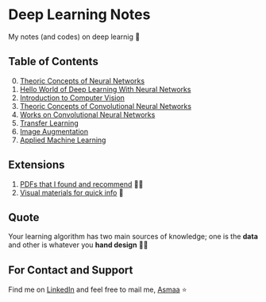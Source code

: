# Deep Learning Notes
My notes (and codes) on deep learnig :dizzy:

## Table of Contents
0. [Theoric Concepts of Neural Networks](./0-NNConcepts)
0. [Hello World of Deep Learning With Neural Networks](./1-HelloWorld)
0. [Introduction to Computer Vision](./2-Intro2ComputerVision)
0. [Theoric Concepts of Convolutional Neural Networks](./3-CNNConcepts)
0. [Works on Convolutional Neural Networks](./4-CNNWorks)
0. [Transfer Learning](./5-TransferLearning)
0. [Image Augmentation](./6-ImageAugmentation)
0. [Applied Machine Learning](./7-AppliedML)

## Extensions
1. [PDFs that I found and recommend](./Z-UsefulPDFs) 👩‍🏫
1. [Visual materials for quick info](./Z-QuickVisualInfo) :runner:


## Quote
Your learning algorithm has two main sources of knowledge; one is the **data** and other is whatever you **hand design** 🤔🚀

## For Contact and Support
Find me on [LinkedIn](https://www.linkedin.com/in/asmaa-mirkhan/) and feel free to mail me, [Asmaa](mailto:asmaamirkhan.am@gmail.com) :star: